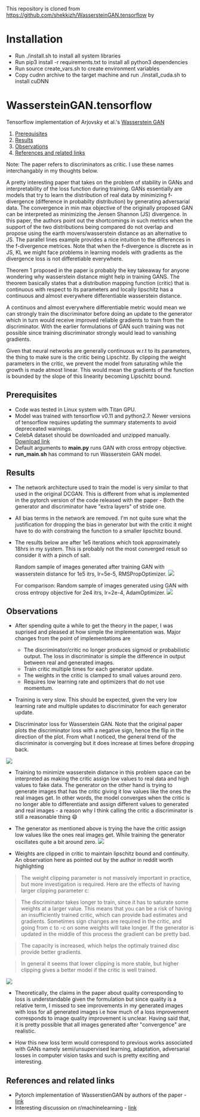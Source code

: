 This repository is cloned from https://github.com/shekkizh/WassersteinGAN.tensorflow by 
# Installation
 * Run ./install.sh to install all system libraries
 * Run pip3 install -r requirements.txt to install all python3 dependencies
 * Run source create_vars.sh to create environment variables
 * Copy cudnn archive to the target machine and run ./install_cuda.sh to install cuDNN
 
# WassersteinGAN.tensorflow
Tensorflow implementation of Arjovsky et al.'s [Wasserstein GAN](https://arxiv.org/abs/1701.07875)

1. [Prerequisites](#prerequisites)
2. [Results](#results)
3. [Observations](#observations)
4. [References and related links](#references-and-related-links)

Note: The paper refers to discriminators as critic. I use these names interchangably in my thoughts below.

A pretty interesting paper that takes on the problem of stability in GANs and interpretability of the loss function during training. GANs essentially are models that try to learn the distribution of real data by minimizing f-divergence (difference in probabilty distribution) by generating adversarial data. The convergence in min max objective of the originally proposed GAN can be interpreted as minimizing the Jensen Shannon (JS) divergence. In this paper, the authors point out the shortcomings in such metrics when the support of the two distributions being compared do not overlap and propose using the earth movers/wasserstein distance as an alternative to JS. The parallel lines example provides a nice intuition to the differences in the f-divergence metrices. Note that when the f-divergence is discrete as in JS, KL we might face problems in learning models with gradients as the divergence loss is not differetiable everywhere.

Theorem 1 proposed in the paper is probably the key takeaway for anyone wondering why wasserstein distance might help in training GANS. The theorem basically states that a distribution mapping function (critic) that is continuous with respect to its parameters and locally lipschitz has a continuous and almost everywhere differentiable wasserstein distance.

A continuos and almost everywhere differentiable metric would mean we can strongly train the discriminator before doing an update to the generator which in turn would receive improved reliable gradients to train from the discriminator. With the earlier formulations of GAN such training was not possible since training discriminator strongly would lead to vanishing gradients.

Given that neural networks are generally continuous w.r.t to its parameters, the thing to make sure is the critic being Lipschitz. By clipping the weight parameters in the critic, we prevent the model from saturating while the growth is made atmost linear. This would mean the gradients of the function is bounded by the slope of this linearity becoming Lipschitz bound.

## Prerequisites
- Code was tested in Linux system with Titan GPU. 
- Model was trained with tensorflow v0.11 and python2.7. Newer versions of tensorflow requires updating the summary statements to avoid depreceated warnings.
- CelebA dataset should be downloaded and unzipped manually. [Download link](https://www.dropbox.com/sh/8oqt9vytwxb3s4r/AADIKlz8PR9zr6Y20qbkunrba/Img/img_align_celeba.zip)
- Default arguments to **main.py** runs GAN with cross entropy objective.
- **run_main.sh** has command to run Wasserstein GAN model.

## Results
- The network architecture used to train the model is very similar to that used in the original DCGAN. This is different from what is implemented in the pytorch version of the code released with the paper - Both the generator and discriminator have "extra layers" of stride one.

- All bias terms in the network are removed. I'm not quite sure what the justification for dropping the bias in generator but with the critic it might have to do with constraing the function to a smaller lipschitz bound.

- The results below are after 1e5 iterations which took approximately 18hrs in my system. This is probably not the most converged result so consider it with a pinch of salt.

  Random sample of images generated after training GAN with wasserstein distance for 1e5 itrs, lr=5e-5, RMSPropOptimizer.
![](logs/images/wgan_generated.png)

  For comparison: Random sample of images generated using GAN with cross entropy objective for 2e4 itrs, lr=2e-4, AdamOptimizer.
![](logs/images/gan_generated.png)


## Observations
- After spending quite a while to get the theory in the paper, I was suprised and pleased at how simple the implementation was.
  Major changes from the point of implementations are
  - The discriminator/critic no longer produces sigmoid or probabilistic output. The loss in discriminator is simple the difference in output between real and generated images.
  - Train critic multiple times for each generator update. 
  - The weights in the critic is clamped to small values around zero.
  - Requires low learning rate and optimizers that do not use momentum.
- Training is very slow. This should be expected, given the very low learning rate and multiple updates to discriminator for each generator update.

- Discriminator loss for Wasserstein GAN. Note that the original paper plots the discriminator loss with a negative sign, hence the flip in the direction of the plot. From what I noticed, the general trend of the discriminator is converging but it does increase at times before dropping back. 

![](logs/images/d_loss.png)

- Training to minimize wasserstein distance in this problem space can be interpreted as making the critic assign low values to real data and high values to fake data. The generator on the other hand is trying to generate images that has the critic giving it low values like the ones the real images get. In other words, the model converges when the critic is no longer able to differentiate and assign different values to generated and real images - a reason why I think calling the critic a discriminator is still a reasonable thing :smile:

- The generator as mentioned above is trying the have the critic assign low values like the ones real images get. While training the generator oscillates quite a bit around zero.
![](logs/images/g_loss.png)

- Weights are clipped in critic to maintain lipschitz bound and continuity. An observation here as pointed out by the author in reddit worth highlighting
> The weight clipping parameter is not massively important in practice, but more investigation is required. Here are the effects of having larger clipping parameter c:

 > The discriminator takes longer to train, since it has to saturate some weights at a larger value. This means that you can be a risk of having an insufficiently trained critic, which can provide bad estimates and gradients. Sometimes sign changes are required in the critic, and going from c to -c on some weights will take longer. If the generator is updated in the middle of this process the gradient can be pretty bad.

 > The capacity is increased, which helps the optimaly trained disc provide better gradients.

 > In general it seems that lower clipping is more stable, but higher clipping gives a better model if the critic is well trained.

![](logs/images/w_example.png)

- Theoretically, the claims in the paper about quality corresponding to loss is understandable given the formulation but since quality is a relative term, I missed to see improvements in my generated images with loss for all generated images i.e how much of a loss improvement corresponds to image quality improvement is unclear. Having said that, it is pretty possible that all images generated after "convergence" are realistic. 

- How this new loss term would correspond to previous works associated with GANs namely semi/unsupervised learning, adaptation, adversarial losses in computer vision tasks and such is pretty exciting and interesting.

## References and related links
- Pytorch implementation of WasserstienGAN by authors of the paper - [link](https://github.com/martinarjovsky/WassersteinGAN)
- Interesting discussion on r/machinelearning - [link](https://www.reddit.com/r/MachineLearning/comments/5qxoaz/r_170107875_wasserstein_gan/)
